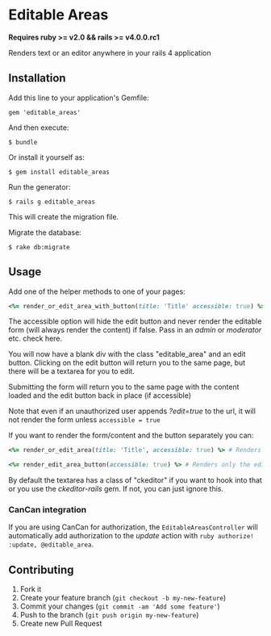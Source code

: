 # Editable Areas

**Requires ruby >= v2.0 && rails >= v4.0.0.rc1**

Renders text or an editor anywhere in your rails 4 application

## Installation

Add this line to your application's Gemfile:

    gem 'editable_areas'

And then execute:

    $ bundle

Or install it yourself as:

    $ gem install editable_areas

Run the generator:

    $ rails g editable_areas

This will create the migration file.

Migrate the database:

    $ rake db:migrate

## Usage

Add one of the helper methods to one of your pages:

```ruby
<%= render_or_edit_area_with_button(title: 'Title' accessible: true) %>
```
The accessible option will hide the edit button and never render the editable form
(will always render the content) if false. Pass in an _admin_ or _moderator_ etc.
check here.

You will now have a blank div with the class "editable_area" and an edit button.
Clicking on the edit button will return you to the same page, but there will be a
textarea for you to edit.

Submitting the form will return you to the same page with the content loaded and
the edit button back in place (if accessible)

Note that even if an unauthorized user appends _?edit=true_ to the url, it will
not render the form unless ```accessible = true```

If you want to render the form/content and the button separately you can:

```ruby
<%= render_or_edit_area(title: 'Title', accessible: true) %> # Renders only the content or form

<%= render_edit_area_button(accessible: true) %> # Renders only the edit button
```

By default the textarea has a class of "ckeditor" if you want to hook into that
or you use the _ckeditor-rails_ gem. If not, you can just ignore this.

### CanCan integration

If you are using CanCan for authorization, the ```EditableAreasController``` will
automatically add authorization to the _update_ action with ```ruby authorize! :update, @editable_area```.

## Contributing

1. Fork it
2. Create your feature branch (`git checkout -b my-new-feature`)
3. Commit your changes (`git commit -am 'Add some feature'`)
4. Push to the branch (`git push origin my-new-feature`)
5. Create new Pull Request
